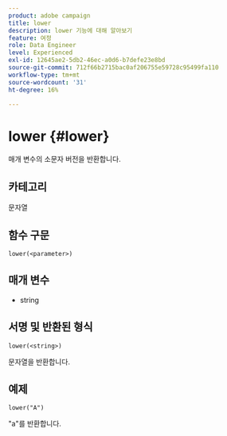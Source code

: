 ```yaml
---
product: adobe campaign
title: lower
description: lower 기능에 대해 알아보기
feature: 여정
role: Data Engineer
level: Experienced
exl-id: 12645ae2-5db2-46ec-a0d6-b7defe23e8bd
source-git-commit: 712f66b2715bac0af206755e59728c95499fa110
workflow-type: tm+mt
source-wordcount: '31'
ht-degree: 16%

---
```


# lower {#lower}

매개 변수의 소문자 버전을 반환합니다.

## 카테고리

문자열

## 함수 구문

`lower(<parameter>)`

## 매개 변수

* string

## 서명 및 반환된 형식

`lower(<string>)`

문자열을 반환합니다.

## 예제

`lower("A")`

&quot;a&quot;를 반환합니다.
